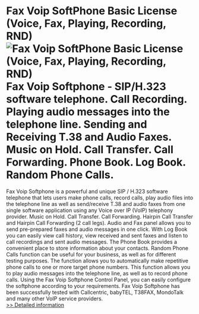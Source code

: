 # Fax Voip SoftPhone Basic License (Voice, Fax, Playing, Recording, RND)<br />![Fax Voip SoftPhone Basic License (Voice, Fax, Playing, Recording, RND)](https://mycommerce.akamaized.net/api/pimages/P300600346/BIG/300600346.PNG)<br />Fax Voip Softphone - SIP/H.323 software telephone. Call Recording. Playing audio messages into the telephone line. Sending and Receiving T.38 and Audio Faxes. Music on Hold. Call Transfer. Call Forwarding. Phone Book. Log Book. Random Phone Calls.
Fax Voip Softphone is a powerful and unique SIP / H.323 software telephone that lets users make phone calls, record calls, play audio files into the telephone line as well as send/receive T.38 and audio faxes from one single software application using any Voice over IP (VoIP) telephony provider.
Music on Hold.
Call Transfer. Call Forwarding. Hairpin Call Transfer and Hairpin Call Forwarding (2 call legs).
Audio and Fax panel allows you to send pre-prepared faxes and audio messages in one click.
With Log Book you can easily view call history, view received and sent faxes and listen to call recordings and sent audio messages.
The Phone Book provides a convenient place to store information about your contacts.
Random Phone Calls function can be useful for your business, as well as for different testing purposes. The function allows you to automatically make repetitive phone calls to one or more target phone numbers. This function allows you to play audio messages into the telephone line, as well as to record phone calls.
Using the Fax Voip Softphone Control Panel, you can easily configure the softphone according to your requirements.
Fax Voip Softphone has been successfully tested with Callcentric, babyTEL, T38FAX, MondoTalk and many other VoIP service providers.<br />[>> Detailed information](https://secure.shareit.com/shareit/product.html?productid=300600346&affiliateid=200057808)